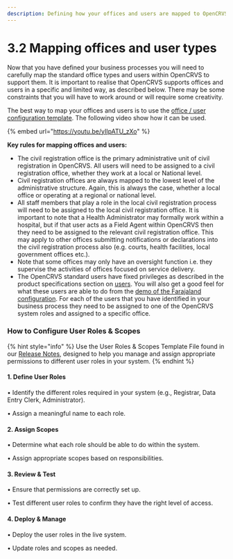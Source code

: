```yaml
---
description: Defining how your offices and users are mapped to OpenCRVS
---
```


# 3.2 Mapping offices and user types

Now that you have defined your business processes you will need to carefully map the standard office types and users within OpenCRVS to support them. It is important to realise that OpenCRVS supports offices and users in a specific and limited way, as described below. There may be some constraints that you will have to work around or will require some creativity.

The best way to map your offices and users is to use the [office / user configuration template](https://docs.google.com/presentation/d/1yni_VJHSqvw0qTIiFjHG3Lnd0fLBKQxKkI8zb8G9cJ0/edit?usp=sharing). The following video show how it can be used.

{% embed url="https://youtu.be/yIIpATU_zXo" %}

**Key rules for mapping offices and users:**

* The civil registration office is the primary administrative unit of civil registration in OpenCRVS. All users will need to be assigned to a civil registration office, whether they work at a local or National level.
* Civil registration offices are always mapped to the lowest level of the administrative structure. Again, this is always the case, whether a local office or operating at a regional or national level.
* All staff members that play a role in the local civil registration process will need to be assigned to the local civil registration office. It is important to note that a Health Administrator may formally work within a hospital, but if that user acts as a Field Agent within OpenCRVS then they need to be assigned to the relevant civil registration office. This may apply to other offices submitting notifications or declarations into the civil registration process also (e.g. courts, health facilities, local government offices etc.).
* Note that some offices may only have an oversight function i.e. they supervise the activities of offices focused on service delivery.
* The OpenCRVS standard users have fixed privileges as described in the product specifications section on [users](../../product-specifications/users/). You will also get a good feel for what these users are able to do from the [demo of the Farajaland configuration](../../default-configuration/opencrvs-configuration-in-farajaland/). For each of the users that you have identified in your business process they need to be assigned to one of the OpenCRVS system roles and assigned to a specific office.

### How to Configure User Roles & Scopes

{% hint style="info" %}
Use the User Roles & Scopes Template File found in our [Release Notes](../../general/v1.8-release-notes.md#configuration-template-files), designed to help you manage and assign appropriate permissions to different user roles in your system.
{% endhint %}

#### 1. Define User Roles

• Identify the different roles required in your system (e.g., Registrar, Data Entry Clerk, Administrator).

• Assign a meaningful name to each role.

#### 2. Assign Scopes

• Determine what each role should be able to do within the system.

• Assign appropriate scopes based on responsibilities.

#### 3. Review & Test

• Ensure that permissions are correctly set up.

• Test different user roles to confirm they have the right level of access.

#### 4. Deploy & Manage

• Deploy the user roles in the live system.

• Update roles and scopes as needed.
